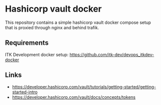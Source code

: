 # Hashicorp vault docker

This repository contains a simple hashicorp vault docker compose setup that is proxied through nginx and behind trafik.

## Requirements

ITK Development docker setup: https://github.com/itk-dev/devops_itkdev-docker


## Links

 * https://developer.hashicorp.com/vault/tutorials/getting-started/getting-started-intro
 * https://developer.hashicorp.com/vault/docs/concepts/tokens
